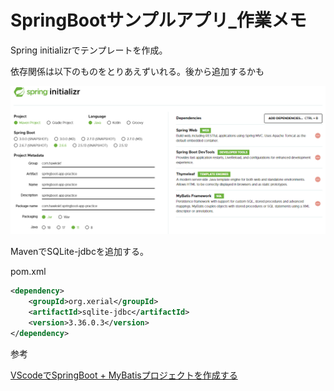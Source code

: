 # SpringBootサンプルアプリ_作業メモ

Spring initializrでテンプレートを作成。

依存関係は以下のものをとりあえずいれる。後から追加するかも

![image-20220414164212309](https://github.com/hawkskf/springboot-app-practice/blob/master/document/images/image-20220414164212309.png)

MavenでSQLite-jdbcを追加する。

pom.xml

```xml
<dependency>
    <groupId>org.xerial</groupId>
    <artifactId>sqlite-jdbc</artifactId>
    <version>3.36.0.3</version>
</dependency>
```







参考

[VScodeでSpringBoot + MyBatisプロジェクトを作成する](https://zenn.dev/s_t_pool/articles/486dfaa7c2e5fb7a6a03)